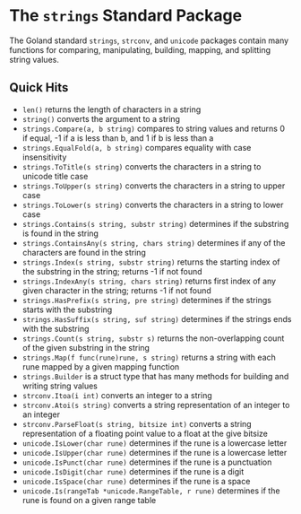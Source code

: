 # The `strings` Standard Package

The Goland standard `strings`, `strconv`, and `unicode` packages contain many functions for comparing, manipulating, building, mapping, and splitting string values.

## Quick Hits

- `len()` returns the length of characters in a string
- `string()` converts the argument to a string
- `strings.Compare(a, b string)` compares to string values and returns 0 if equal, -1 if a is less than b, and 1 if b is less than a
- `strings.EqualFold(a, b string)` compares equality with case insensitivity
- `strings.ToTitle(s string)` converts the characters in a string to unicode title case
- `strings.ToUpper(s string)` converts the characters in a string to upper case
- `strings.ToLower(s string)` converts the characters in a string to lower case
- `strings.Contains(s string, substr string)` determines if the substring is found in the string
- `strings.ContainsAny(s string, chars string)` determines if any of the characters are found in the string
- `strings.Index(s string, substr string)` returns the starting index of the substring in the string; returns -1 if not found
- `strings.IndexAny(s string, chars string)` returns first index of any given character in the string; returns -1 if not found
- `strings.HasPrefix(s string, pre string)` determines if the strings starts with the substring
- `strings.HasSuffix(s string, suf string)` determines if the strings ends with the substring
- `strings.Count(s string, substr s)` returns the non-overlapping count of the given substring in the string
- `strings.Map(f func(rune)rune, s string)` returns a string with each rune mapped by a given mapping function
- `strings.Builder` is a struct type that has many methods for building and writing string values
- `strconv.Itoa(i int)` converts an integer to a string
- `strconv.Atoi(s string)` converts a string representation of an integer to an integer
- `strconv.ParseFloat(s string, bitsize int)` converts a string representation of a floating point value to a float at the give bitsize
- `unicode.IsLower(char rune)` determines if the rune is a lowercase letter
- `unicode.IsUpper(char rune)` determines if the rune is a lowercase letter
- `unicode.IsPunct(char rune)` determines if the rune is a punctuation
- `unicode.IsDigit(char rune)` determines if the rune is a digit
- `unicode.IsSpace(char rune)` determines if the rune is a space
- `unicode.Is(rangeTab *unicode.RangeTable, r rune)` determines if the rune is found on a given range table
